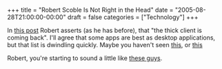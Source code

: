 +++
title = "Robert Scoble Is Not Right in the Head"
date = "2005-08-28T21:00:00-00:00"
draft = false
categories = ["Technology"]
+++

In [this post](http://radio.weblogs.com/0001011/2005/08/28.html#a10981)
Robert asserts (as he has before), that "the thick client is coming
back". I'll agree that some apps are best as desktop applications, but
that list is dwindling quickly. Maybe you haven't seen
[this](http://wiki.script.aculo.us/scriptaculous/show/Demos), or
[this](http://www.backpackit.com/?)

Robert, you're starting to sound a little like [these
guys](http://en.wikipedia.org/wiki/Flat_earth_society).


